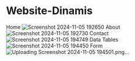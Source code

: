 # Website-Dinamis
Home
![Screenshot 2024-11-05 192650](https://github.com/user-attachments/assets/189d53b5-b9cb-44cc-ba2e-4481b090b301)
About
![Screenshot 2024-11-05 192730](https://github.com/user-attachments/assets/9db4fdfc-af97-4365-922b-a7e56a03e7ca)
Contact
![Screenshot 2024-11-05 194749](https://github.com/user-attachments/assets/a41914a1-31e3-4eb3-936e-fa793cfa216a)
Data Tables
![Screenshot 2024-11-05 194450](https://github.com/user-attachments/assets/6187bcca-6dae-41d3-92ba-6112b246ca1c)
Form
![Uploading Screenshot 2024-11-05 194501.png…]()
